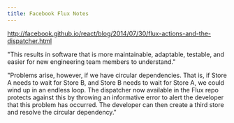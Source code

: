 ```yaml
---
title: Facebook Flux Notes 
---
```




http://facebook.github.io/react/blog/2014/07/30/flux-actions-and-the-dispatcher.html

"This results in software that is more maintainable, adaptable, testable, and
easier for new engineering team members to understand."

"Problems arise, however, if we have circular dependencies. That is, if Store
A needs to wait for Store B, and Store B needs to wait for Store A, we could
wind up in an endless loop. The dispatcher now available in the Flux repo
protects against this by throwing an informative error to alert the developer
that this problem has occurred. The developer can then create a third store and
resolve the circular dependency."


